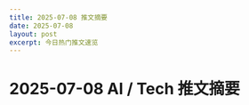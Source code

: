 ```yaml
---
title: 2025-07-08 推文摘要
date: 2025-07-08
layout: post
excerpt: 今日热门推文速览
---
```


# 2025-07-08 AI / Tech 推文摘要

